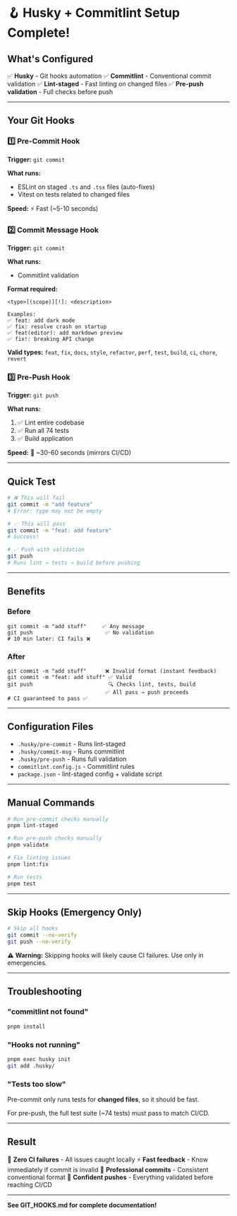 # 🪝 Husky + Commitlint Setup Complete!

## What's Configured

✅ **Husky** - Git hooks automation
✅ **Commitlint** - Conventional commit validation
✅ **Lint-staged** - Fast linting on changed files
✅ **Pre-push validation** - Full checks before push

---

## Your Git Hooks

### 1️⃣ Pre-Commit Hook
**Trigger:** `git commit`

**What runs:**
- ESLint on staged `.ts` and `.tsx` files (auto-fixes)
- Vitest on tests related to changed files

**Speed:** ⚡ Fast (~5-10 seconds)

### 2️⃣ Commit Message Hook
**Trigger:** `git commit`

**What runs:**
- Commitlint validation

**Format required:**
```
<type>[(scope)][!]: <description>

Examples:
✅ feat: add dark mode
✅ fix: resolve crash on startup
✅ feat(editor): add markdown preview
✅ fix!: breaking API change
```

**Valid types:** `feat`, `fix`, `docs`, `style`, `refactor`, `perf`, `test`, `build`, `ci`, `chore`, `revert`

### 3️⃣ Pre-Push Hook
**Trigger:** `git push`

**What runs:**
1. ✅ Lint entire codebase
2. ✅ Run all 74 tests
3. ✅ Build application

**Speed:** 🚀 ~30-60 seconds (mirrors CI/CD)

---

## Quick Test

```bash
# ❌ This will fail
git commit -m "add feature"
# Error: type may not be empty

# ✅ This will pass
git commit -m "feat: add feature"
# Success!

# ✅ Push with validation
git push
# Runs lint → tests → build before pushing
```

---

## Benefits

### Before
```
git commit -m "add stuff"     ✅ Any message
git push                       ✅ No validation
# 10 min later: CI fails ❌
```

### After
```
git commit -m "add stuff"      ❌ Invalid format (instant feedback)
git commit -m "feat: add stuff" ✅ Valid
git push                        🔍 Checks lint, tests, build
                               ✅ All pass → push proceeds
# CI guaranteed to pass ✅
```

---

## Configuration Files

- `.husky/pre-commit` - Runs lint-staged
- `.husky/commit-msg` - Runs commitlint
- `.husky/pre-push` - Runs full validation
- `commitlint.config.js` - Commitlint rules
- `package.json` - lint-staged config + validate script

---

## Manual Commands

```bash
# Run pre-commit checks manually
pnpm lint-staged

# Run pre-push checks manually
pnpm validate

# Fix linting issues
pnpm lint:fix

# Run tests
pnpm test
```

---

## Skip Hooks (Emergency Only)

```bash
# Skip all hooks
git commit --no-verify
git push --no-verify
```

⚠️ **Warning:** Skipping hooks will likely cause CI failures. Use only in emergencies.

---

## Troubleshooting

### "commitlint not found"
```bash
pnpm install
```

### "Hooks not running"
```bash
pnpm exec husky init
git add .husky/
```

### "Tests too slow"
Pre-commit only runs tests for **changed files**, so it should be fast.

For pre-push, the full test suite (~74 tests) must pass to match CI/CD.

---

## Result

🎯 **Zero CI failures** - All issues caught locally
⚡ **Fast feedback** - Know immediately if commit is invalid
💯 **Professional commits** - Consistent conventional format
🚀 **Confident pushes** - Everything validated before reaching CI/CD

---

**See GIT_HOOKS.md for complete documentation!**
